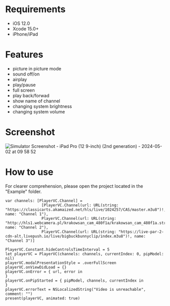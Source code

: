 # Requirements
- iOS 12.0
- Xcode 15.0+
- iPhone/iPad

# Features
- picture in picture mode
- sound off/on
- airplay
- play/pause
- full screen
- play back/forwad
- show name of channel
- changing system brightness
- changing system volume

# Screenshot
![Simulator Screenshot - iPad Pro (12 9-inch) (2nd generation) - 2024-05-02 at 09 58 52](https://github.com/IgorFedorchuk/vlc-player/assets/2764603/1b4d4e30-d4e0-46fd-89e0-80be34bd1cbc)

# How to use
For clearer comprehension, please open the project located in the "Example" folder.

```
var channels: [PlayerVC.Channel] =
                [PlayerVC.Channel(url: URL(string: "https://classicarts.akamaized.net/hls/live/1024257/CAS/master.m3u8")!, name: "Channel 1"),
                PlayerVC.Channel(url: URL(string: "http://hls1.webcamera.pl/krakowsan_cam_480f1a/krakowsan_cam_480f1a.stream/chunks.m3u8")!, name: "Channel 2"),
                PlayerVC.Channel(url: URL(string: "https://live-par-2-cdn-alt.livepush.io/live/bigbuckbunnyclip/index.m3u8")!, name: "Channel 3")]
     
PlayerVC.Constant.hideControlsTimeInterval = 5
let playerVC = PlayerVC(channels: channels, currentIndex: 0, pipModel: nil)
playerVC.modalPresentationStyle = .overFullScreen
playerVC.onViewDidLoad = {}
playerVC.onError = { url, error in
}
playerVC.onPipStarted = { pipModel, channels, currentIndex in
}
playerVC.errorText = NSLocalizedString("Video is unreachable", comment: "")
present(playerVC, animated: true)
```

